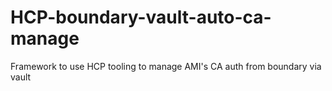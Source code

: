 # HCP-boundary-vault-auto-ca-manage
Framework to use HCP tooling to manage AMI's CA auth from boundary via vault
